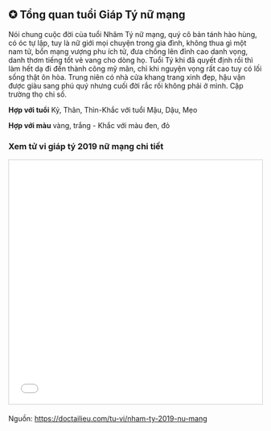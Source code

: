  <h2>✪ Tổng quan tuổi Giáp Tý nữ mạng</h2>
           <p>Nói chung cuộc đời của tuổi Nhâm Tý nữ mạng, quý cô bản tánh hào hùng, có óc tự lập, tuy là nữ giới mọi chuyện trong gia đình, không thua gì một nam tử, bổn mạng vượng phu ích tử, đưa chồng lên đỉnh cao danh vọng, danh thơm tiếng tốt vẻ vang cho dòng họ. Tuổi Tý khi đã quyết định rồi thì làm hết dạ đi đến thành công mỹ mãn, chỉ khi nguyện vọng rất cao tuy có lối sống thật ôn hòa. Trung niên có nhà cửa khang trang xinh đẹp, hậu vận được giàu sang phú quý nhưng cuối đời rắc rối không phải ở mình. Cập trường thọ chi số.</p>
        <p><strong>Hợp với tuổi</strong> Kỷ, Thân, Thìn-Khắc với tuổi Mậu, Dậu, Mẹo</p>
        <p><strong>Hợp với màu</strong> vàng, trắng - Khắc với màu đen, đỏ</p>
            <h3>Xem tử vi giáp tý 2019 nữ mạng chi tiết</h3>
            
<iframe src="//www.slideshare.net/slideshow/embed_code/key/tWxZ1qtiI6XEWz" width="595" height="485" frameborder="0" marginwidth="0" marginheight="0" scrolling="no" style="border:1px solid #CCC; border-width:1px; margin-bottom:5px; max-width: 100%;" allowfullscreen> </iframe>

<p>Nguồn: <a href="https://doctailieu.com/tu-vi/nham-ty-2019-nu-mang" title="tử vi giáp tý 2019 nữ mạng">https://doctailieu.com/tu-vi/nham-ty-2019-nu-mang</a></p>
